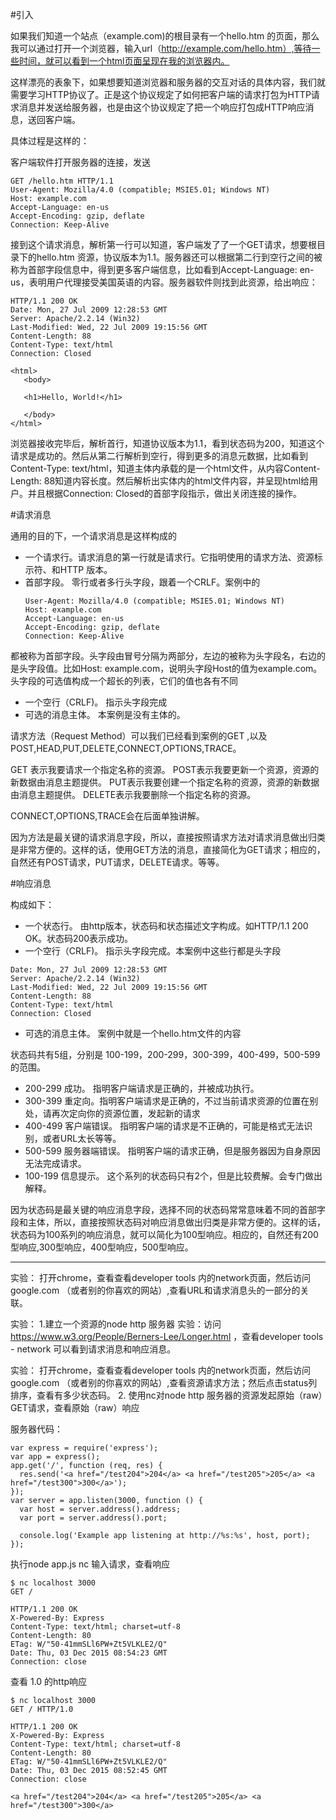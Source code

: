 #引入

如果我们知道一个站点（example.com)的根目录有一个hello.htm 的页面，那么我可以通过打开一个浏览器，输入url（http://example.com/hello.htm）,等待一些时间，就可以看到一个html页面呈现在我的浏览器内。

这样漂亮的表象下，如果想要知道浏览器和服务器的交互对话的具体内容，我们就需要学习HTTP协议了。正是这个协议规定了如何把客户端的请求打包为HTTP请求消息并发送给服务器，也是由这个协议规定了把一个响应打包成HTTP响应消息，送回客户端。

具体过程是这样的：

客户端软件打开服务器的连接，发送
```
GET /hello.htm HTTP/1.1
User-Agent: Mozilla/4.0 (compatible; MSIE5.01; Windows NT)
Host: example.com
Accept-Language: en-us
Accept-Encoding: gzip, deflate
Connection: Keep-Alive
```
接到这个请求消息，解析第一行可以知道，客户端发了了一个GET请求，想要根目录下的hello.htm 资源，协议版本为1.1。服务器还可以根据第二行到空行之间的被称为首部字段信息中，得到更多客户端信息，比如看到Accept-Language: en-us，表明用户代理接受美国英语的内容。服务器软件则找到此资源，给出响应：
```
HTTP/1.1 200 OK
Date: Mon, 27 Jul 2009 12:28:53 GMT
Server: Apache/2.2.14 (Win32)
Last-Modified: Wed, 22 Jul 2009 19:15:56 GMT
Content-Length: 88
Content-Type: text/html
Connection: Closed

<html>
   <body>

   <h1>Hello, World!</h1>

   </body>
</html>
```
浏览器接收完毕后，解析首行，知道协议版本为1.1，看到状态码为200，知道这个请求是成功的。然后从第二行解析到空行，得到更多的消息元数据，比如看到Content-Type: text/html，知道主体内承载的是一个html文件，从内容Content-Length: 88知道内容长度。然后解析出实体内的html文件内容，并呈现html给用户。并且根据Connection: Closed的首部字段指示，做出关闭连接的操作。


#请求消息

通用的目的下，一个请求消息是这样构成的

- 一个请求行。请求消息的第一行就是请求行。它指明使用的请求方法、资源标示符、和HTTP 版本。
- 首部字段。
零行或者多行头字段，跟着一个CRLF。案例中的
    ```
    User-Agent: Mozilla/4.0 (compatible; MSIE5.01; Windows NT)
    Host: example.com
    Accept-Language: en-us
    Accept-Encoding: gzip, deflate
    Connection: Keep-Alive
    ```
都被称为首部字段。头字段由冒号分隔为两部分，左边的被称为头字段名，右边的是头字段值。比如Host: example.com，说明头字段Host的值为example.com。头字段的可选值构成一个超长的列表，它们的值也各有不同
- 一个空行（CRLF)。
指示头字段完成
- 可选的消息主体。
本案例是没有主体的。

请求方法（Request Method）可以我们已经看到案例的GET ,以及POST,HEAD,PUT,DELETE,CONNECT,OPTIONS,TRACE。

GET 表示我要请求一个指定名称的资源。
POST表示我要更新一个资源，资源的新数据由消息主题提供。
PUT表示我要创建一个指定名称的资源，资源的新数据由消息主题提供。
DELETE表示我要删除一个指定名称的资源。

CONNECT,OPTIONS,TRACE会在后面单独讲解。

因为方法是最关键的请求消息字段，所以，直接按照请求方法对请求消息做出归类是非常方便的。这样的话，使用GET方法的消息，直接简化为GET请求；相应的，自然还有POST请求，PUT请求，DELETE请求。等等。

#响应消息

构成如下：

- 一个状态行。
 由http版本，状态码和状态描述文字构成。如HTTP/1.1 200 OK。状态码200表示成功。
- 一个空行（CRLF)。
指示头字段完成。本案例中这些行都是头字段
 ```
 Date: Mon, 27 Jul 2009 12:28:53 GMT
Server: Apache/2.2.14 (Win32)
Last-Modified: Wed, 22 Jul 2009 19:15:56 GMT
Content-Length: 88
Content-Type: text/html
Connection: Closed
```
- 可选的消息主体。
案例中就是一个hello.htm文件的内容
 
状态码共有5组，分别是 100-199，200-299，300-399，400-499，500-599的范围。

- 200-299 成功。
指明客户端请求是正确的，并被成功执行。
- 300-399  重定向。指明客户端请求是正确的，不过当前请求资源的位置在别处，请再次定向你的资源位置，发起新的请求
- 400-499 客户端错误。
指明客户端的请求是不正确的，可能是格式无法识别，或者URL太长等等。
- 500-599 服务器端错误。
指明客户端的请求正确，但是服务器因为自身原因无法完成请求。
- 100-199 信息提示。
这个系列的状态码只有2个，但是比较费解。会专门做出解释。

因为状态码是最关键的响应消息字段，选择不同的状态码常常意味着不同的首部字段和主体，所以，直接按照状态码对响应消息做出归类是非常方便的。这样的话，状态码为100系列的响应消息，就可以简化为100型响应。相应的，自然还有200型响应,300型响应，400型响应，500型响应。


-----------------
实验： 打开chrome，查看查看developer tools 内的network页面，然后访问google.com （或者别的你喜欢的网站）,查看URL和请求消息头的一部分的关联。


实验：
1.建立一个资源的node http 服务器
实验：访问 https://www.w3.org/People/Berners-Lee/Longer.html ，查看developer tools - network 可以看到请求消息和响应消息。

实验： 打开chrome，查看查看developer tools 内的network页面，然后访问google.com （或者别的你喜欢的网站）,查看资源请求方法；然后点击status列排序，查看有多少状态码。
2. 使用nc对node http 服务器的资源发起原始（raw）GET请求，查看原始（raw）响应

服务器代码：
```
var express = require('express');
var app = express();
app.get('/', function (req, res) {
  res.send('<a href="/test204">204</a> <a href="/test205">205</a> <a href="/test300">300</a>');
});
var server = app.listen(3000, function () {
  var host = server.address().address;
  var port = server.address().port;

  console.log('Example app listening at http://%s:%s', host, port);
});
```

执行node app.js
nc 输入请求，查看响应
```
$ nc localhost 3000
GET /

HTTP/1.1 200 OK
X-Powered-By: Express
Content-Type: text/html; charset=utf-8
Content-Length: 80
ETag: W/"50-41mmSLl6PW+Zt5VLKLE2/Q"
Date: Thu, 03 Dec 2015 08:54:23 GMT
Connection: close
```
查看 1.0 的http响应
```
$ nc localhost 3000
GET / HTTP/1.0

HTTP/1.1 200 OK
X-Powered-By: Express
Content-Type: text/html; charset=utf-8
Content-Length: 80
ETag: W/"50-41mmSLl6PW+Zt5VLKLE2/Q"
Date: Thu, 03 Dec 2015 08:52:45 GMT
Connection: close

<a href="/test204">204</a> <a href="/test205">205</a> <a href="/test300">300</a>
```